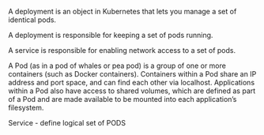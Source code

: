 A deployment is an object in Kubernetes that lets you manage a set of identical pods.

A deployment is responsible for keeping a set of pods running.

A service is responsible for enabling network access to a set of pods.

A Pod (as in a pod of whales or pea pod) is a group of one or more containers (such as Docker containers). Containers within a Pod share an IP address and port space, and can find each other via localhost.
Applications within a Pod also have access to shared volumes, which are defined as part of a Pod and are made available to be mounted into each application’s filesystem.

Service - define logical set of PODS
